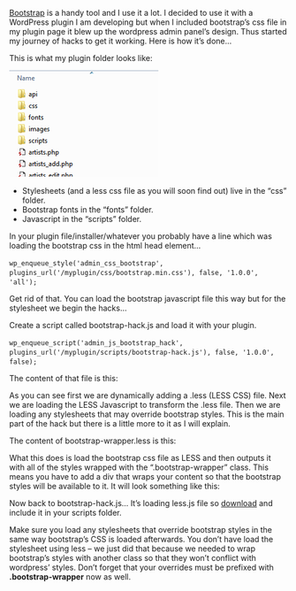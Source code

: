 
[Bootstrap](http://getbootstrap.com/) is a handy tool and I use it a lot. I decided to use it with a WordPress plugin I am developing but when I included bootstrap’s css file in my plugin page it blew up the wordpress admin panel’s design. Thus started my journey of hacks to get it working. Here is how it’s done…

This is what my plugin folder looks like:

![](/img/post/2015-03-19-23_17_50-musicloon.png)

- Stylesheets (and a less css file as you will soon find out) live in the “css” folder.
- Bootstrap fonts in the “fonts” folder.
- Javascript in the “scripts” folder.

In your plugin file/installer/whatever you probably have a line which was loading the bootstrap css in the html head element…

`wp_enqueue_style('admin_css_bootstrap', plugins_url('/myplugin/css/bootstrap.min.css'), false, '1.0.0', 'all');`

Get rid of that. You can load the bootstrap javascript file this way but for the stylesheet we begin the hacks…

Create a script called bootstrap-hack.js and load it with your plugin.

`wp_enqueue_script('admin_js_bootstrap_hack', plugins_url('/myplugin/scripts/bootstrap-hack.js'), false, '1.0.0', false);`

The content of that file is this:

<script src="https://gist.github.com/rushfrisby/92f5338e89cfc447943f.js"></script>

As you can see first we are dynamically adding a .less (LESS CSS) file. Next we are loading the LESS Javascript to transform the .less file. Then we are loading any stylesheets that may override bootstrap styles. This is the main part of the hack but there is a little more to it as I will explain.

The content of bootstrap-wrapper.less is this:

<script src="https://gist.github.com/rushfrisby/1f6ff8e5aad43a8feaad.js"></script>

What this does is load the bootstrap css file as LESS and then outputs it with all of the styles wrapped with the “.bootstrap-wrapper” class. This means you have to add a div that wraps your content so that the bootstrap styles will be available to it. It will look something like this:

<script src="https://gist.github.com/rushfrisby/9c6c8be7a4c924d3f8fb.js"></script>

Now back to bootstrap-hack.js… It’s loading less.js file so [download](http://lesscss.org/#download-options) and include it in your scripts folder.

Make sure you load any stylesheets that override bootstrap styles in the same way bootstrap’s CSS is loaded afterwards. You don’t have load the stylesheet using less – we just did that because we needed to wrap bootstrap’s styles with another class so that they won’t conflict with wordpress’ styles. Don’t forget that your overrides must be prefixed with **.bootstrap-wrapper** now as well.


